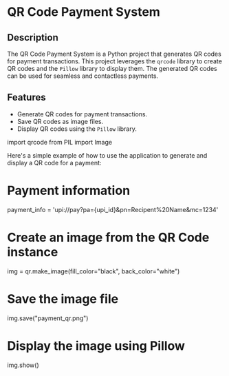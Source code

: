 # QR Code Payment System

## Description
The QR Code Payment System is a Python project that generates QR codes for payment transactions. This project leverages the `qrcode` library to create QR codes and the `Pillow` library to display them. The generated QR codes can be used for seamless and contactless payments.

## Features
- Generate QR codes for payment transactions.
- Save QR codes as image files.
- Display QR codes using the `Pillow` library.

import qrcode
from PIL import Image

Here's a simple example of how to use the application to generate and display a QR code for a payment:

# Payment information
payment_info = 'upi://pay?pa={upi_id}&pn=Recipent%20Name&mc=1234'


# Create an image from the QR Code instance
img = qr.make_image(fill_color="black", back_color="white")

# Save the image file
img.save("payment_qr.png")

# Display the image using Pillow
img.show()
